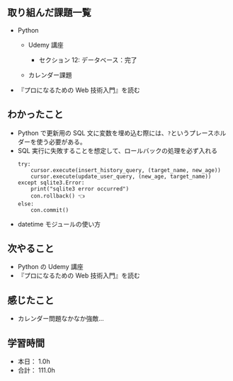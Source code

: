 ## 取り組んだ課題一覧

- Python

  - Udemy 講座

    - セクション 12: データベース：完了

  - カレンダー課題

- 『プロになるための Web 技術入門』を読む

## わかったこと

- Python で更新用の SQL 文に変数を埋め込む際には、`?`というプレースホルダーを使う必要がある。
- SQL 実行に失敗することを想定して、ロールバックの処理を必ず入れる
  ```
  try:
      cursor.execute(insert_history_query, (target_name, new_age))
      cursor.execute(update_user_query, (new_age, target_name))
  except sqlite3.Error:
      print("sqlite3 error occurred")
      con.rollback() 👈️
  else:
      con.commit()
  ```
- datetime モジュールの使い方

## 次やること

- Python の Udemy 講座
- 『プロになるための Web 技術入門』を読む

## 感じたこと

- カレンダー問題なかなか強敵...

## 学習時間

- 本日： 1.0h
- 合計： 111.0h
